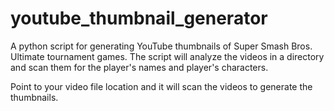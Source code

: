 # youtube_thumbnail_generator
A python script for generating YouTube thumbnails of Super Smash Bros. Ultimate tournament games. The script will analyze the videos in a directory and scan them for the player's names and player's characters. 

Point to your video file location and it will scan the videos to generate the thumbnails.
